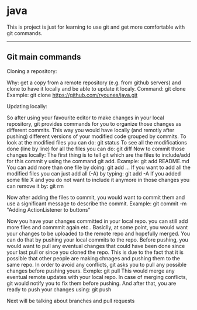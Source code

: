 # java
This is project is just for learning to use git and get more comfortable with git commands.

-----------------
Git main commands
-----------------

Cloning a repository:

Why: get a copy from a remote repository (e.g. from github servers) and clone to have it locally and be able to update it localy.
Command: git clone <path to repository>
Example: git clone https://github.com/ryounes/java.git

Updating locally:

So after using your favourite editor to make changes in your local repository, git provides commands for you to organize those changes as different commits.
This way you would have locally (and remotly after pushing) different versions of your modified code grouped by commits.
To look at the modified files you can do: git status
To see all the modifications done (line by line) for all the files you can do: git diff
Now to commit those changes locally:
The first thing is to tell git which are the files to include/add for this commit  y using the command git add. Example: git add README.md
You can add more than one file by doing: git add <Path to file1> <Path to file2> ...
If you want to add all the modified files you can just add all (-A) by typing: git add -A
If you added some file X and you do not want to include it anymore in those changes you can remove it by: git rm <Path to X>

Now after adding the files to commit, you would want to commit them and use a significant message to describe the commit. Example: git commit -m "Adding ActionListener to buttons"

Now you have your changes committed in your local repo. you can still add more files and commmit again etc..
Basiclly, at some point, you would want your changes to be uploaded to the remote repo and hopefully merged. You can do that by pushing your local commits to the repo.
Before pushing, you would want to pull any eventual changes that could have been done since your last pull or since you cloned the repo. This is due to the fact that it is possible that other people are making chnages and pushing them to the same repo. In order to avoid any conflicts, git asks you to pull any possible changes before pushing yours. Exmple: git pull
This would merge any eventual remote updates with your local repo. In case of merging conflicts, git would notify you to fix them before pushing. And after that, you are ready to push your changes using: git push

Next will be talking about branches and pull requests

